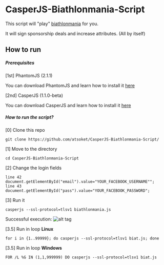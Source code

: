 # CasperJS-Biathlonmania-Script
This script will "play" [biathlonmania](http://s1.biathlonmania.com/) for you.

It will sign sponsorship deals and increase attributes. (All by itself)

## How to run

##### Prerequisites

[1st] PhantomJS (2.1.1)

You can download PhantomJS and learn how to install it [here](http://phantomjs.org/download.html)

[2nd] CasperJS (1.1.0-beta)

You can download CasperJS and learn how to install it [here](http://docs.casperjs.org/en/latest/installation.html)

##### How to run the script?

[0] Clone this repo

```
git clone https://github.com/atsoket/CasperJS-Biathlonmania-Script/
```

[1] Move to the directory

```
cd CasperJS-Biathlonmania-Script
```

[2] Change the login fields

```
line 42			document.getElementById("email").value="YOUR_FACEBOOK_USERNAME"";
line 43			document.getElementById("pass").value="YOUR_FACEBOOK_PASSWORD";
```

[3] Run it

```
casperjs --ssl-protocol=tlsv1 biathlonmania.js
```

Successful execution:
![alt tag](http://web.ist.utl.pt/daniel.da.costa/images/biathlon.png "Successful execution")


[3.5] Run in loop **Linux**
```
for i in {1..99999}; do casperjs --ssl-protocol=tlsv1 biat.js; done
```

[3.5] Run in loop **Windows**
```
FOR /L %G IN (1,1,999999) DO casperjs --ssl-protocol=tlsv1 biat.js
```
